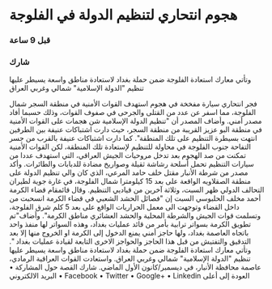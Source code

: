 # هجوم انتحاري لتنظيم الدولة في الفلوجة

###	قبل 9 ساعة

### شارك

وتأتي معارك استعادة الفلوجة ضمن حملة بغداد لاستعادة مناطق واسعة يسيطر عليها تنظيم "الدولة الإسلامية" شمالي وغربي العراق

فجر انتحاري سيارة مفخخة في هجوم استهدف القوات الأمنية في منطقة السجر شمال الفلوجة، مما اسفر عن عدد من القتلى والجرحى في صفوف القوات، وذلك حسبما أفاد مصدر أمني.
وأضاف المصدر أن "تنظيم الدولة الإسلامية شن هجمات على القوات الأمنية في منطقة البو عزيز القريبة من منطقة السجر، حيث دارت اشتباكات عنيفة بين الطرفين انتهت بسيطرة التنظيم على تلك المنطقة".
كما دارت اشتباكات عنيفة بالقرب من جسر التفاحة جنوب الفلوجة في محاولة للتنظيم لإستعادة تلك المنطقة، لكن القوات الأمنية تمكنت من صد الهجوم بعد تدخل مروحيات الجيش العراقي، التي استهدف عددا من سيارات التنظيم تحمل أسلحة رشاشة ثقيلة وصواريخ مضادة للدبابات والطائرات.
وأكد مصدر من شرطة الأنبار مقتل خلف حامد المرعي، الذي كان والي تنظيم الدولة على منطقة الصقلاويه الواقعة على بعد 15 كيلومترا شمال الفلوجة، في غارة جوية لطيران التحالف الدولي ظهر السبت، وثلاثة آخرين من قياديي التنظيم.
وقال قائمقام قضاء الكرمة أحمد مخلف الحلبوسي السبت إن "فصائل الحشد الشعبي في قضاء الكرمة انسحبت من داخل القضاء وتوجهت الى معمل الحراريات الواقع على بعد 5 كلم شرق الفلوجة، وتسلمت قوات الجيش والشرطة المحلية والحشد العشائري مناطق الكرمة".
وأضاف"تم تطويق الكرمة بسواتر ترابية بأمر من قائد عمليات بغداد، وهذه السواتر لها منفذ واحد باتجاه العاصمة بغداد، ولها حاجز أمني يمنع الدخول إلى الكرمة او الخروج منها إلا بعد التدقيق والتفتيش من قبل هذا الحاجز والحواجز الاخرى التابعة لقيادة عمليات بغداد ".
وتأتي معارك استعادة الفلوجة ضمن حملة بغداد لاستعادة مناطق واسعة يسيطر عليها تنظيم "الدولة الإسلامية" شمالي وغربي العراق.
واستعادت القوات العراقية الرمادي، عاصمة محافظة الأنبار، في ديسمبر/كانون الأول الماضي.
شارك القصة حول المشاركة
•	البريد الالكتروني
•	Facebook
•	Twitter
•	Google+
•	Linkedin
العودة إلى أعلى
